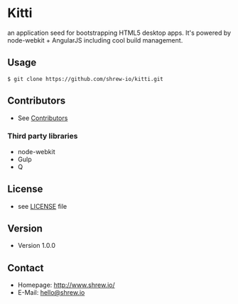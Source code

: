 Kitti
======
an application seed for bootstrapping HTML5 desktop apps.
It's powered by node-webkit + AngularJS including cool build management.

## Usage
```$ git clone https://github.com/shrew-io/kitti.git```

## Contributors
* See [Contributors](https://github.com/shrew-io/kitti/graphs/contributors)

### Third party libraries
* node-webkit
* Gulp
* Q

## License 
* see [LICENSE](https://github.com/shrew-io/kitti/blob/master/LICENSE.md) file

## Version 
* Version 1.0.0

## Contact
* Homepage: http://www.shrew.io/
* E-Mail: hello@shrew.io